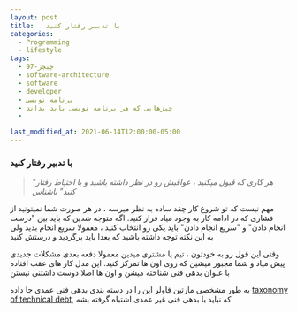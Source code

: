 ```yaml
---
layout: post
title:   با تدبیر رفتار کنید
categories:
  - Programming
  - lifestyle
tags:
  - 97-چیچز
  - software-architecture
  - software
  - developer
  - برنامه نویسی
  - چیزهایی که هر برنامه نویسی باید بداند
  -

last_modified_at: 2021-06-14T12:00:00-05:00
---
```

### با تدبیر رفتار کنید


> *"هر کاری که قبول میکنید ، عواقبش رو در نظر داشته باشید و با احتیاط رفتار کنید" ناشناس*

مهم نیست که تو شروع کار چقد ساده به نظر میرسه ، در هر صورت شما نمیتونید از فشاری که در ادامه کار به وجود میاد فرار کنید.
 اگه  متوجه شدین که باید بین "درست انجام دادن" و "سریع انجام دادن" باید یکی رو انتخاب کنید ، معمولا سریع انجام بدید ولی به این نکته توجه داشته باشید که بعدا باید برگردید و درستش کنید

 وقتی این قول رو به خودتون  ، تیم یا مشتری میدین معمولا دفعه بعدی مشکلات جدیدی پیش میاد و شما مجبور میشین که روی اون ها تمرکز کنید.
 این مدل کار های عقب افتاده با عنوان بدهی فنی شناخته میشن و اون ها اصلا دوست داشتنی نیستن

 به طور مشخصی مارتین فاولر این را در دسته بندی بدهی فنی عمدی جا داده 
 [taxonomy of technical debt](http://martinfowler.com/bliki/TechnicalDebtQuadrant.html),
 که نباید با بدهی فنی غیر عمدی اشتباه گرفته بشه

 